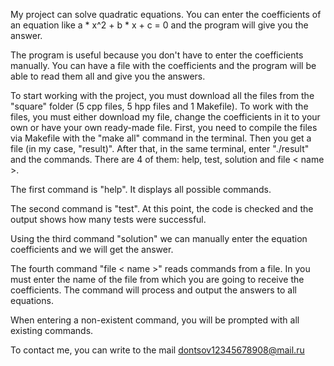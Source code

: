 My project can solve quadratic equations. You can enter the coefficients of an equation like a * x^2 + b * x + c = 0 and the program will give you the answer.

The program is useful because you don't have to enter the coefficients manually. You can have a file with the coefficients and the program will be able to read them all and give you the answers.

To start working with the project, you must download all the files from the "square" folder (5 cpp files, 5 hpp files and 1 Makefile). To work with the files, you must either download my file, change the coefficients in it to your own or have your own ready-made file. First, you need to compile the files via Makefile with the "make all" command in the terminal. Then you get a file (in my case, "result)". After that, in the same terminal, enter "./result" and the commands. There are 4 of them: help, test, solution and file < name >.

The first command is "help". It displays all possible commands.

The second command is "test". At this point, the code is checked and the output shows how many tests were successful.

Using the third command "solution" we can manually enter the equation coefficients and we will get the answer.

The fourth command "file < name >" reads commands from a file. In <name> you must enter the name of the file from which you are going to receive the coefficients. The command will process and output the answers to all equations.

When entering a non-existent command, you will be prompted with all existing commands.

To contact me, you can write to the mail dontsov12345678908@mail.ru
